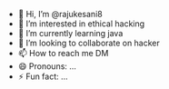 - 👋 Hi, I’m @rajukesani8
- 👀 I’m interested in ethical hacking 
- 🌱 I’m currently learning java
- 💞️ I’m looking to collaborate on hacker 
- 📫 How to reach me DM
- 😄 Pronouns: ...
- ⚡ Fun fact: ...

<!---
rajukesani8/rajukesani8 is a ✨ special ✨ repository because its `README.md` (this file) appears on your GitHub profile.
You can click the Preview link to take a look at your changes.
--->
